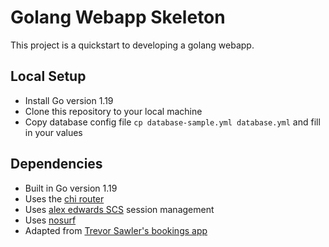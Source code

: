 # Golang Webapp Skeleton

This project is a quickstart to developing a golang webapp.

## Local Setup

- Install Go version 1.19
- Clone this repository to your local machine
- Copy database config file `cp database-sample.yml database.yml` and fill in your values

## Dependencies

- Built in Go version 1.19
- Uses the [chi router](https://github.com/go-chi/chi)
- Uses [alex edwards SCS](https://github.com/alexedwards/scs) session management
- Uses [nosurf](https://github.com/justinas/nosurf)
- Adapted from [Trevor Sawler's bookings app](https://github.com/tsawler/bookings)
